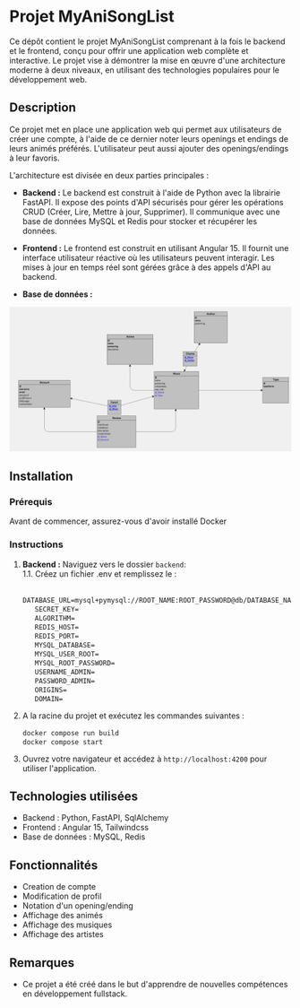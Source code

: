 # Projet MyAniSongList

Ce dépôt contient le projet MyAniSongList comprenant à la fois le backend et le frontend, conçu pour offrir une application web complète et interactive. Le projet vise à démontrer la mise en œuvre d'une architecture moderne à deux niveaux, en utilisant des technologies populaires pour le développement web.

## Description

Ce projet met en place une application web qui permet aux utilisateurs de créer une compte, à l'aide de ce dernier noter leurs openings et endings de leurs animés préférés. L'utilisateur peut aussi ajouter des openings/endings à leur favoris.

L'architecture est divisée en deux parties principales :

- **Backend :** Le backend est construit à l'aide de Python avec la librairie FastAPI. Il expose des points d'API sécurisés pour gérer les opérations CRUD (Créer, Lire, Mettre à jour, Supprimer). Il communique avec une base de données MySQL et Redis pour stocker et récupérer les données.

- **Frontend :** Le frontend est construit en utilisant Angular 15. Il fournit une interface utilisateur réactive où les utilisateurs peuvent interagir. Les mises à jour en temps réel sont gérées grâce à des appels d'API au backend.

- **Base de données :**

<img src="./images/MLD_AniSong.png">


## Installation

### Prérequis

Avant de commencer, assurez-vous d'avoir installé Docker

### Instructions

1. **Backend :** Naviguez vers le dossier `backend`:<br/>
   1.1. Créez un fichier .env et remplissez le :
   ```
      DATABASE_URL=mysql+pymysql://ROOT_NAME:ROOT_PASSWORD@db/DATABASE_NAME
      SECRET_KEY=
      ALGORITHM=
      REDIS_HOST= 
      REDIS_PORT=
      MYSQL_DATABASE=
      MYSQL_USER_ROOT=
      MYSQL_ROOT_PASSWORD=
      USERNAME_ADMIN=
      PASSWORD_ADMIN=
      ORIGINS=
      DOMAIN=
   ```

2. A la racine du projet et exécutez les commandes suivantes :

   ```
   docker compose run build
   docker compose start
   ```

3. Ouvrez votre navigateur et accédez à `http://localhost:4200` pour utiliser l'application.

## Technologies utilisées

- Backend : Python, FastAPI, SqlAlchemy
- Frontend : Angular 15, Tailwindcss
- Base de données : MySQL, Redis

## Fonctionnalités

- Creation de compte
- Modification de profil
- Notation d'un opening/ending
- Affichage des animés
- Affichage des musiques
- Affichage des artistes

## Remarques

- Ce projet a été créé dans le but d'apprendre de nouvelles compétences en développement fullstack.